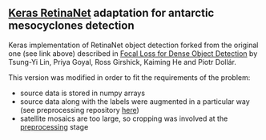 ## [Keras RetinaNet](https://github.com/fizyr/keras-retinanet) adaptation for antarctic mesocyclones detection

Keras implementation of RetinaNet object detection forked from the original one (see link above) described in [Focal Loss for Dense Object Detection](https://arxiv.org/abs/1708.02002) by Tsung-Yi Lin, Priya Goyal, Ross Girshick, Kaiming He and Piotr Dollár.

This version was modified in order to fit the requirements of the problem:

- source data is stored in numpy arrays
- source data along with the labels were augmented in a particular way (see preprocessing repository  [here](https://github.com/MKrinitskiy/Antarctic-MCs-detection-Train-data-collect))
- satellite mosaics are too large, so cropping was involved at the [preprocessing](https://github.com/MKrinitskiy/Antarctic-MCs-detection-Train-data-collect) stage